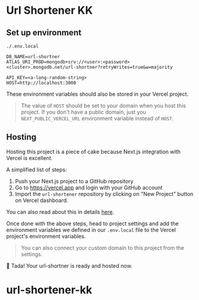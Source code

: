 # Url Shortener KK

## Set up environment
```
./.env.local

DB_NAME=url-shortner
ATLAS_URI_PROD=mongodb+srv://<user>:<password><cluster>.mongodb.net/url-shortner?retryWrites=true&w=majority

API_KEY=<a-long-random-string>
HOST=http://localhost:3000
```

These environment variables should also be stored in your Vercel project.

> The value of `HOST` should be set to your domain when you host this project. If you don't have a public domain, just you `NEXT_PUBLIC_VERCEL_URL` environment variable instead of `HOST`.

## Hosting

Hosting this project is a piece of cake because Next.js integration with Vercel is excellent. 

A simplified list of steps:
1. Push your Next.js project to a GitHub repository
2. Go to https://vercel.app and login with your GitHub account
3. Import the `url-shortener` repository by clicking on "New Project" button on Vercel dashboard.

You can also read about this in details [here](https://vercel.com/docs/concepts/projects/overview).

Once done with the above steps, head to project settings and add the environment variables we defined in our `.env.local` file to the Vercel project's environment variables.

> You can also connect your custom domain to this project from the settings. 

🎉 Tada! Your url-shortner is ready and hosted now.
# url-shortener-kk
